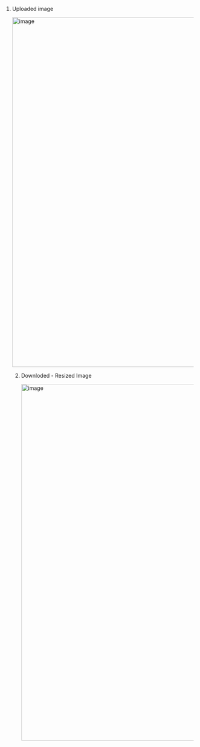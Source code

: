 1. Uploaded image

   <img width="923" alt="image" src="https://github.com/user-attachments/assets/929f89a7-f441-4f29-830e-90000e131cc9" />

   2. Downloded - Resized Image

      <img width="941" alt="image" src="https://github.com/user-attachments/assets/72e247fd-f1be-4826-912c-89d8e8a12c98" />

